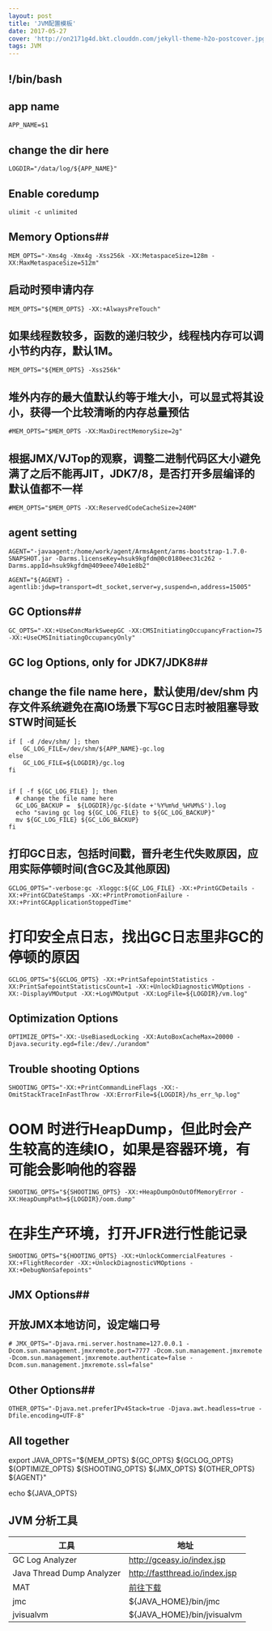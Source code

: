 ```yaml
---
layout: post
title: 'JVM配置模板'
date: 2017-05-27
cover: 'http://on2171g4d.bkt.clouddn.com/jekyll-theme-h2o-postcover.jpg'
tags: JVM
---
```

##  !/bin/bash

##  app name
```
APP_NAME=$1
```

## change the dir here
```
LOGDIR="/data/log/${APP_NAME}"
```

## Enable coredump
```
ulimit -c unlimited
```

## Memory Options##
```
MEM_OPTS="-Xms4g -Xmx4g -Xss256k -XX:MetaspaceSize=128m -XX:MaxMetaspaceSize=512m"
```
##  启动时预申请内存
```
MEM_OPTS="${MEM_OPTS} -XX:+AlwaysPreTouch"
```

## 如果线程数较多，函数的递归较少，线程栈内存可以调小节约内存，默认1M。
```
MEM_OPTS="${MEM_OPTS} -Xss256k"
```

## 堆外内存的最大值默认约等于堆大小，可以显式将其设小，获得一个比较清晰的内存总量预估
```
#MEM_OPTS="$MEM_OPTS -XX:MaxDirectMemorySize=2g"
```

## 根据JMX/VJTop的观察，调整二进制代码区大小避免满了之后不能再JIT，JDK7/8，是否打开多层编译的默认值都不一样
```
#MEM_OPTS="$MEM_OPTS -XX:ReservedCodeCacheSize=240M"
```

## agent setting
```
AGENT="-javaagent:/home/work/agent/ArmsAgent/arms-bootstrap-1.7.0-SNAPSHOT.jar -Darms.licenseKey=hsuk9kgfdm@0c0180eec31c262 -Darms.appId=hsuk9kgfdm@409eee740e1e8b2"
```
```
AGENT="${AGENT} -agentlib:jdwp=transport=dt_socket,server=y,suspend=n,address=15005"
```


## GC Options##
```
GC_OPTS="-XX:+UseConcMarkSweepGC -XX:CMSInitiatingOccupancyFraction=75 -XX:+UseCMSInitiatingOccupancyOnly"
```


## GC log Options, only for JDK7/JDK8##

## change the file name here，默认使用/dev/shm 内存文件系统避免在高IO场景下写GC日志时被阻塞导致STW时间延长
```
if [ -d /dev/shm/ ]; then
    GC_LOG_FILE=/dev/shm/${APP_NAME}-gc.log
else
	GC_LOG_FILE=${LOGDIR}/gc.log
fi


if [ -f ${GC_LOG_FILE} ]; then
  # change the file name here
  GC_LOG_BACKUP =  ${LOGDIR}/gc-$(date +'%Y%m%d_%H%M%S').log
  echo "saving gc log ${GC_LOG_FILE} to ${GC_LOG_BACKUP}"
  mv ${GC_LOG_FILE} ${GC_LOG_BACKUP}
fi
```
## 打印GC日志，包括时间戳，晋升老生代失败原因，应用实际停顿时间(含GC及其他原因)
```
GCLOG_OPTS="-verbose:gc -Xloggc:${GC_LOG_FILE} -XX:+PrintGCDetails -XX:+PrintGCDateStamps -XX:+PrintPromotionFailure -XX:+PrintGCApplicationStoppedTime"
```

# 打印安全点日志，找出GC日志里非GC的停顿的原因
```
GCLOG_OPTS="${GCLOG_OPTS} -XX:+PrintSafepointStatistics -XX:PrintSafepointStatisticsCount=1 -XX:+UnlockDiagnosticVMOptions -XX:-DisplayVMOutput -XX:+LogVMOutput -XX:LogFile=${LOGDIR}/vm.log"
```

## Optimization Options
```
OPTIMIZE_OPTS="-XX:-UseBiasedLocking -XX:AutoBoxCacheMax=20000 -Djava.security.egd=file:/dev/./urandom"
```

## Trouble shooting Options
```
SHOOTING_OPTS="-XX:+PrintCommandLineFlags -XX:-OmitStackTraceInFastThrow -XX:ErrorFile=${LOGDIR}/hs_err_%p.log"
```


# OOM 时进行HeapDump，但此时会产生较高的连续IO，如果是容器环境，有可能会影响他的容器
```
SHOOTING_OPTS="${SHOOTING_OPTS} -XX:+HeapDumpOnOutOfMemoryError -XX:HeapDumpPath=${LOGDIR}/oom.dump"
```


# 在非生产环境，打开JFR进行性能记录
```
SHOOTING_OPTS="${HOOTING_OPTS} -XX:+UnlockCommercialFeatures -XX:+FlightRecorder -XX:+UnlockDiagnosticVMOptions -XX:+DebugNonSafepoints"
```


## JMX Options##

## 开放JMX本地访问，设定端口号
```
# JMX_OPTS="-Djava.rmi.server.hostname=127.0.0.1 -Dcom.sun.management.jmxremote.port=7777 -Dcom.sun.management.jmxremote -Dcom.sun.management.jmxremote.authenticate=false -Dcom.sun.management.jmxremote.ssl=false"
```


## Other Options##
```
OTHER_OPTS="-Djava.net.preferIPv4Stack=true -Djava.awt.headless=true -Dfile.encoding=UTF-8"
```


## All together ##

export JAVA_OPTS="${MEM_OPTS} ${GC_OPTS} ${GCLOG_OPTS} ${OPTIMIZE_OPTS} ${SHOOTING_OPTS} ${JMX_OPTS} ${OTHER_OPTS} ${AGENT}"

echo ${JAVA_OPTS}

## **JVM 分析工具**

| 工具                      | 地址                                    |
| ------------------------- | --------------------------------------- |
| GC Log Analyzer           | <http://gceasy.io/index.jsp>            |
| Java Thread Dump Analyzer | <http://fastthread.io/index.jsp>        |
| MAT                       | [前往下载](http://www.eclipse.org/mat/) |
| jmc                       | ${JAVA_HOME}/bin/jmc                    |
| jvisualvm                 | ${JAVA_HOME}/bin/jvisualvm              |

